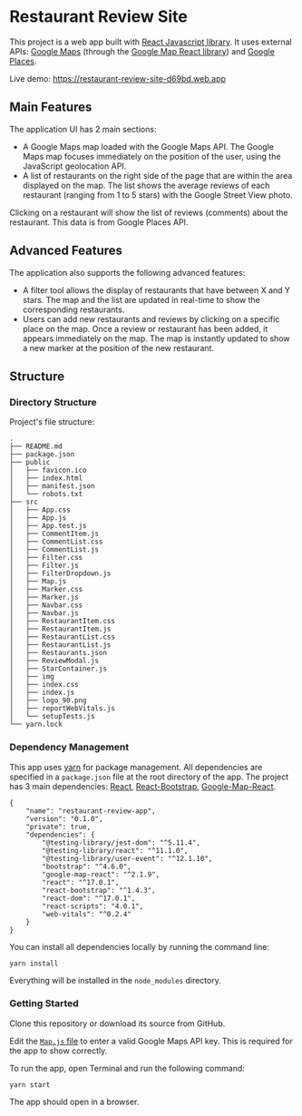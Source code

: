 # Restaurant Review Site

This project is a web app built with [React Javascript library](https://reactjs.org/). It uses external APIs: [Google Maps](https://developers.google.com/maps/gmp-get-started) (through the [Google Map React library](https://github.com/google-map-react/google-map-react)) and [Google Places](https://developers.google.com/maps/documentation/places/web-service/overview).

Live demo: https://restaurant-review-site-d69bd.web.app

## Main Features

The application UI has 2 main sections:
- A Google Maps map loaded with the Google Maps API. The Google Maps map focuses immediately on the position of the user, using the JavaScript geolocation API.
- A list of restaurants on the right side of the page that are within the area displayed on the map. The list shows the average reviews of each restaurant (ranging from 1 to 5 stars) with the Google Street View photo.

Clicking on a restaurant will show the list of reviews (comments) about the restaurant. This data is from Google Places API.

## Advanced Features

The application also supports the following advanced features:
- A filter tool allows the display of restaurants that have between X and Y stars. The map and the list are updated in real-time to show the corresponding restaurants.
- Users can add new restaurants and reviews by clicking on a specific place on the map. Once a review or restaurant has been added, it appears immediately on the map. The map is instantly updated to show a new marker at the position of the new restaurant.

## Structure

### Directory Structure

Project's file structure:

```
.
├── README.md
├── package.json
├── public
│   ├── favicon.ico
│   ├── index.html
│   ├── manifest.json
│   └── robots.txt
├── src
│   ├── App.css
│   ├── App.js
│   ├── App.test.js
│   ├── CommentItem.js
│   ├── CommentList.css
│   ├── CommentList.js
│   ├── Filter.css
│   ├── Filter.js
│   ├── FilterDropdown.js
│   ├── Map.js
│   ├── Marker.css
│   ├── Marker.js
│   ├── Navbar.css
│   ├── Navbar.js
│   ├── RestaurantItem.css
│   ├── RestaurantItem.js
│   ├── RestaurantList.css
│   ├── RestaurantList.js
│   ├── Restaurants.json
│   ├── ReviewModal.js
│   ├── StarContainer.js
│   ├── img
│   ├── index.css
│   ├── index.js
│   ├── logo_90.png
│   ├── reportWebVitals.js
│   └── setupTests.js
└── yarn.lock

```

### Dependency Management

This app uses [yarn](https://yarnpkg.com/) for package management. All dependencies are specified in a `package.json` file at the root directory of the app. The project has 3 main dependencies: [React](https://yarnpkg.com/package/react), [React-Bootstrap](https://yarnpkg.com/package/react-bootstrap), [Google-Map-React](https://yarnpkg.com/package/google-map-react).

```
{
    "name": "restaurant-review-app",
    "version": "0.1.0",
    "private": true,
    "dependencies": {
        "@testing-library/jest-dom": "^5.11.4",
        "@testing-library/react": "^11.1.0",
        "@testing-library/user-event": "^12.1.10",
        "bootstrap": "^4.6.0",
        "google-map-react": "^2.1.9",
        "react": "^17.0.1",
        "react-bootstrap": "^1.4.3",
        "react-dom": "^17.0.1",
        "react-scripts": "4.0.1",
        "web-vitals": "^0.2.4"
    }
}
```

You can install all dependencies locally by running the command line:

```
yarn install
```

Everything will be installed in the `node_modules` directory.

### Getting Started

Clone this repository or download its source from GitHub.

Edit the [`Map.js` file](https://github.com/tammywebdev/OpenClassrooms/blob/57dcd677b15a804ceccd0eb6fc9787ad19bbaac7/projects/restaurant-review-app/src/Map.js#L45) to enter a valid Google Maps API key. This is required for the app to show correctly.

To run the app, open Terminal and run the following command:

```
yarn start
```

The app should open in a browser.
